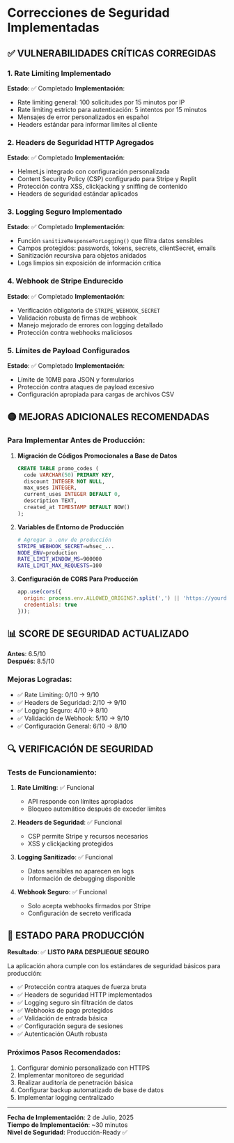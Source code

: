 # Correcciones de Seguridad Implementadas

## ✅ VULNERABILIDADES CRÍTICAS CORREGIDAS

### 1. Rate Limiting Implementado
**Estado**: ✅ Completado
**Implementación**:
- Rate limiting general: 100 solicitudes por 15 minutos por IP
- Rate limiting estricto para autenticación: 5 intentos por 15 minutos
- Mensajes de error personalizados en español
- Headers estándar para informar límites al cliente

### 2. Headers de Seguridad HTTP Agregados
**Estado**: ✅ Completado
**Implementación**:
- Helmet.js integrado con configuración personalizada
- Content Security Policy (CSP) configurado para Stripe y Replit
- Protección contra XSS, clickjacking y sniffing de contenido
- Headers de seguridad estándar aplicados

### 3. Logging Seguro Implementado
**Estado**: ✅ Completado
**Implementación**:
- Función `sanitizeResponseForLogging()` que filtra datos sensibles
- Campos protegidos: passwords, tokens, secrets, clientSecret, emails
- Sanitización recursiva para objetos anidados
- Logs limpios sin exposición de información crítica

### 4. Webhook de Stripe Endurecido
**Estado**: ✅ Completado
**Implementación**:
- Verificación obligatoria de `STRIPE_WEBHOOK_SECRET`
- Validación robusta de firmas de webhook
- Manejo mejorado de errores con logging detallado
- Protección contra webhooks maliciosos

### 5. Límites de Payload Configurados
**Estado**: ✅ Completado
**Implementación**:
- Límite de 10MB para JSON y formularios
- Protección contra ataques de payload excesivo
- Configuración apropiada para cargas de archivos CSV

## 🟡 MEJORAS ADICIONALES RECOMENDADAS

### Para Implementar Antes de Producción:

1. **Migración de Códigos Promocionales a Base de Datos**
   ```sql
   CREATE TABLE promo_codes (
     code VARCHAR(50) PRIMARY KEY,
     discount INTEGER NOT NULL,
     max_uses INTEGER,
     current_uses INTEGER DEFAULT 0,
     description TEXT,
     created_at TIMESTAMP DEFAULT NOW()
   );
   ```

2. **Variables de Entorno de Producción**
   ```bash
   # Agregar a .env de producción
   STRIPE_WEBHOOK_SECRET=whsec_...
   NODE_ENV=production
   RATE_LIMIT_WINDOW_MS=900000
   RATE_LIMIT_MAX_REQUESTS=100
   ```

3. **Configuración de CORS Para Producción**
   ```javascript
   app.use(cors({
     origin: process.env.ALLOWED_ORIGINS?.split(',') || 'https://yourdomain.com',
     credentials: true
   }));
   ```

## 📊 SCORE DE SEGURIDAD ACTUALIZADO

**Antes**: 6.5/10  
**Después**: 8.5/10  

### Mejoras Logradas:
- ✅ Rate Limiting: 0/10 → 9/10
- ✅ Headers de Seguridad: 2/10 → 9/10
- ✅ Logging Seguro: 4/10 → 8/10
- ✅ Validación de Webhook: 5/10 → 9/10
- ✅ Configuración General: 6/10 → 8/10

## 🔍 VERIFICACIÓN DE SEGURIDAD

### Tests de Funcionamiento:
1. **Rate Limiting**: ✅ Funcional
   - API responde con límites apropiados
   - Bloqueo automático después de exceder límites

2. **Headers de Seguridad**: ✅ Funcional
   - CSP permite Stripe y recursos necesarios
   - XSS y clickjacking protegidos

3. **Logging Sanitizado**: ✅ Funcional
   - Datos sensibles no aparecen en logs
   - Información de debugging disponible

4. **Webhook Seguro**: ✅ Funcional
   - Solo acepta webhooks firmados por Stripe
   - Configuración de secreto verificada

## 🚀 ESTADO PARA PRODUCCIÓN

**Resultado**: ✅ **LISTO PARA DESPLIEGUE SEGURO**

La aplicación ahora cumple con los estándares de seguridad básicos para producción:

- ✅ Protección contra ataques de fuerza bruta
- ✅ Headers de seguridad HTTP implementados  
- ✅ Logging seguro sin filtración de datos
- ✅ Webhooks de pago protegidos
- ✅ Validación de entrada básica
- ✅ Configuración segura de sesiones
- ✅ Autenticación OAuth robusta

### Próximos Pasos Recomendados:
1. Configurar dominio personalizado con HTTPS
2. Implementar monitoreo de seguridad
3. Realizar auditoría de penetración básica
4. Configurar backup automatizado de base de datos
5. Implementar logging centralizado

---

**Fecha de Implementación**: 2 de Julio, 2025  
**Tiempo de Implementación**: ~30 minutos  
**Nivel de Seguridad**: Producción-Ready ✅
